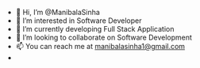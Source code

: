- 👋 Hi, I’m @ManibalaSinha
- 👀 I’m interested in Software Developer
- 🌱 I’m currently developing Full Stack Application
- 💞️ I’m looking to collaborate on Software Development
- 📫 You can reach me at manibalasinha1@gmail.com
- <script src="https://platform.linkedin.com/badges/js/profile.js" async defer type="text/javascript"></script>

<!---
ManibalaSinha/ManibalaSinha is a ✨ special ✨ repository because its `README.md` (this file) appears on your GitHub profile.
You can click the Preview link to take a look at your changes.
--->

